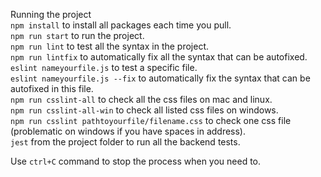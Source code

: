 Running the project  
`npm install` to install all packages each time you pull.  
`npm run start` to run the project.  
`npm run lint` to test all the syntax in the project.  
`npm run lintfix` to automatically fix all the syntax that can be autofixed.  
`eslint nameyourfile.js` to test a specific file.  
`eslint nameyourfile.js --fix` to automatically fix the syntax that can be autofixed in this file.  
`npm run csslint-all` to check all the css files on mac and linux.    
`npm run csslint-all-win` to check all listed css files on windows.   
`npm run csslint pathtoyourfile/filename.css` to check one css file (problematic on windows if you have spaces in address).   
`jest` from the project folder to run all the backend tests.  

Use `ctrl+C` command to stop the process when you need to.